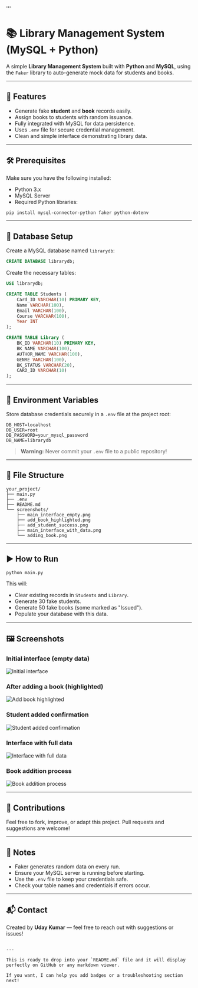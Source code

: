 '''
# 📚 Library Management System (MySQL + Python)

A simple **Library Management System** built with **Python** and **MySQL**, using the `Faker` library to auto-generate mock data for students and books.

---

## 🚀 Features

- Generate fake **student** and **book** records easily.
- Assign books to students with random issuance.
- Fully integrated with MySQL for data persistence.
- Uses `.env` file for secure credential management.
- Clean and simple interface demonstrating library data.

---

## 🛠️ Prerequisites

Make sure you have the following installed:

- Python 3.x
- MySQL Server
- Required Python libraries:

```bash
pip install mysql-connector-python faker python-dotenv
````

---

## 🧱 Database Setup

Create a MySQL database named `librarydb`:

```sql
CREATE DATABASE librarydb;
```

Create the necessary tables:

```sql
USE librarydb;

CREATE TABLE Students (
    Card_ID VARCHAR(10) PRIMARY KEY,
    Name VARCHAR(100),
    Email VARCHAR(100),
    Course VARCHAR(100),
    Year INT
);

CREATE TABLE Library (
    BK_ID VARCHAR(10) PRIMARY KEY,
    BK_NAME VARCHAR(100),
    AUTHOR_NAME VARCHAR(100),
    GENRE VARCHAR(100),
    BK_STATUS VARCHAR(20),
    CARD_ID VARCHAR(10)
);
```

---

## 🔐 Environment Variables

Store database credentials securely in a `.env` file at the project root:

```env
DB_HOST=localhost
DB_USER=root
DB_PASSWORD=your_mysql_password
DB_NAME=librarydb
```

> **Warning:** Never commit your `.env` file to a public repository!

---

## 📂 File Structure

```
your_project/
├── main.py
├── .env
├── README.md
└── screenshots/
    ├── main_interface_empty.png
    ├── add_book_highlighted.png
    ├── add_student_success.png
    ├── main_interface_with_data.png
    └── adding_book.png
```

---

## ▶️ How to Run

```bash
python main.py
```

This will:

* Clear existing records in `Students` and `Library`.
* Generate 30 fake students.
* Generate 50 fake books (some marked as "Issued").
* Populate your database with this data.

---

## 🖼️ Screenshots

### Initial interface (empty data)

![Initial interface](screenshots/main_interface_empty.png)

### After adding a book (highlighted)

![Add book highlighted](screenshots/add_book_highlighted.png)

### Student added confirmation

![Student added confirmation](screenshots/add_student_success.png)

### Interface with full data

![Interface with full data](screenshots/main_interface_with_data.png)

### Book addition process

![Book addition process](screenshots/adding_book.png)

---

## 🙌 Contributions

Feel free to fork, improve, or adapt this project. Pull requests and suggestions are welcome!

---

## 🧠 Notes

* Faker generates random data on every run.
* Ensure your MySQL server is running before starting.
* Use the `.env` file to keep your credentials safe.
* Check your table names and credentials if errors occur.

---

## 📬 Contact

Created by **Uday Kumar** — feel free to reach out with suggestions or issues!

```

---

This is ready to drop into your `README.md` file and it will display perfectly on GitHub or any markdown viewer.

If you want, I can help you add badges or a troubleshooting section next!
```

